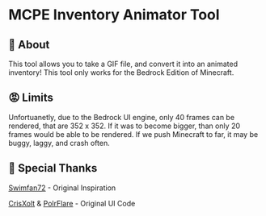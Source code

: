 # MCPE Inventory Animator Tool

## 📄 About
This tool allows you to take a GIF file, and convert it into an animated inventory! This tool only works for the Bedrock Edition of Minecraft.

## 😡 Limits
Unfortuanetly, due to the Bedrock UI engine, only 40 frames can be rendered, that are 352 x 352. If it was to become bigger, than only 20 frames would be able to be rendered. If we push Minecraft to far, it may be buggy, laggy, and crash often.

## 🤝 Special Thanks
[Swimfan72](https://www.youtube.com/c/Swimfan72) - Original Inspiration

[CrisXolt](https://www.youtube.com/channel/UCj9Rxb1zbNY1zFXFyATJiJQ) & [PolrFlare](https://www.youtube.com/channel/UCybsREjkjcOZ_yNl4H7gbFA) - Original UI Code 
